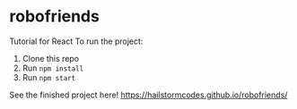 # robofriends
Tutorial for React
To run the project:

1. Clone this repo
2. Run `npm install`
3. Run `npm start`

See the finished project here! https://hailstormcodes.github.io/robofriends/

